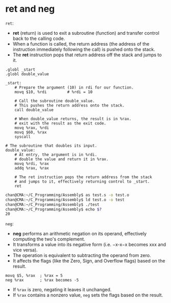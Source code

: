# ret and neg

`ret`:

- **ret** (return) is used to exit a subroutine (function) and transfer control back to the calling code.
- When a function is called, the return address (the address of the instruction immediately following the call) is pushed onto the stack.
- The **ret** instruction pops that return address off the stack and jumps to it.

```assembly
.globl _start
.globl double_value

_start:
    # Prepare the argument (10) in rdi for our function.
    movq $10, %rdi         # %rdi = 10

    # Call the subroutine double_value.
    # This pushes the return address onto the stack.
    call double_value

    # When double_value returns, the result is in %rax.
    # exit with the result as the exit code.
    movq %rax, %rdi     
    movq $60, %rax         
    syscall

# The subroutine that doubles its input.
double_value:
    # At entry, the argument is in %rdi.
    # double the value and return it in %rax.
    movq %rdi, %rax    
    addq %rax, %rax  

    # The ret instruction pops the return address from the stack
    # and jumps to it, effectively returning control to _start.
    ret
```

```sh
chan@CMA:~/C_Programming/Assembly$ as test.s -o test.o
chan@CMA:~/C_Programming/Assembly$ ld test.o -o test
chan@CMA:~/C_Programming/Assembly$ ./test
chan@CMA:~/C_Programming/Assembly$ echo $?
20
```



`neg`:

- **neg** performs an arithmetic negation on its operand, effectively computing the two's complement.
- It transforms a value into its negative form (i.e. −x-x−x becomes xxx and vice versa).
- The operation is equivalent to subtracting the operand from zero.
- It affects the flags (like the Zero, Sign, and Overflow flags) based on the result.

```assembly
movq $5, %rax  ; %rax = 5
neg %rax       ; %rax becomes -5
```

- If `%rax` is zero, negating it leaves it unchanged.
- If `%rax` contains a nonzero value, `neg` sets the flags based on the result.